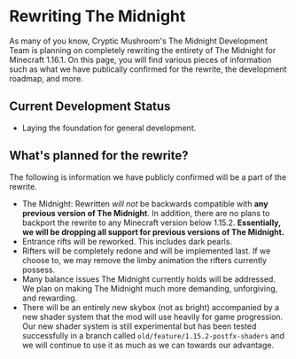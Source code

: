 # Rewriting The Midnight

As many of you know, Cryptic Mushroom's The Midnight Development Team is planning on completely rewriting the entirety of The Midnight for Minecraft 1.16.1. On this page, you will find various pieces of information such as what we have publically confirmed for the rewrite, the development roadmap, and more.

## Current Development Status

- Laying the foundation for general development.

## What's planned for the rewrite?

The following is information we have publicly confirmed will be a part of the rewrite.

- The Midnight: Rewritten *will not* be backwards compatible with **any previous version of The Midnight**. In addition, there are no plans to backport the rewrite to any Minecraft version below 1.15.2. **Essentially, we will be dropping all support for previous versions of The Midnight.**
- Entrance rifts will be reworked. This includes dark pearls.
- Rifters will be completely redone and will be implemented last. If we choose to, we may remove the limby animation the rifters currently possess.
- Many balance issues The Midnight currently holds will be addressed. We plan on making The Midnight much more demanding, unforgiving, and rewarding.
- There will be an entirely new skybox (not as bright) accompanied by a new shader system that the mod will use heavily for game progression. Our new shader system is still experimental but has been tested successfully in a branch called `old/feature/1.15.2-postfx-shaders` and we will continue to use it as much as we can towards our advantage.
